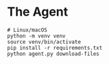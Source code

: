 # The Agent

```console
# Linux/macOS
python -m venv venv
source venv/bin/activate
pip install -r requirements.txt
python agent.py download-files
```